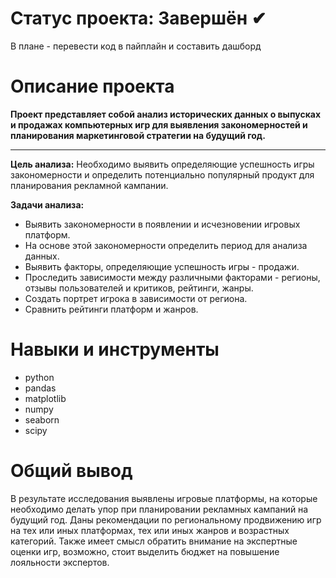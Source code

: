# Статус проекта: Завершён ✔
В плане - перевести код в пайплайн и составить дашборд

# Описание проекта

**Проект представляет собой анализ исторических данных о выпусках и продажах компьютерных игр для выявления закономерностей и планирования маркетинговой стратегии на будущий год.**
_______________________________________________________________________________________________________________________________________________________________________________________________


**Цель анализа:** Необходимо выявить определяющие успешность игры закономерности и определить потенциально популярный продукт для планирования рекламной кампании.

**Задачи анализа:** 
* Выявить закономерности в появлении и исчезновении игровых платформ.
* На основе этой закономерности определить период для анализа данных.
* Выявить факторы, определяющие успешность игры - продажи.
* Проследить зависимости между различными факторами - регионы, отзывы пользователей и критиков, рейтинги, жанры.
* Создать портрет игрока в зависимости от региона.
* Сравнить рейтинги платформ и жанров.

# Навыки и инструменты
* python
* pandas
* matplotlib
* numpy
* seaborn
* scipy

# Общий вывод
В результате исследования выявлены игровые платформы, на которые необходимо делать упор при планировании рекламных кампаний на будущий год.
Даны рекомендации по региональному продвижению игр на тех или иных платформах, тех или иных жанров и возрастных категорий.
Также имеет смысл обратить внимание на экспертные оценки игр, возможно, стоит выделить бюджет на повышение лояльности экспертов.


